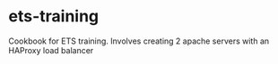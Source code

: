 # ets-training

Cookbook for ETS training. Involves creating 2 apache servers with an HAProxy load balancer

